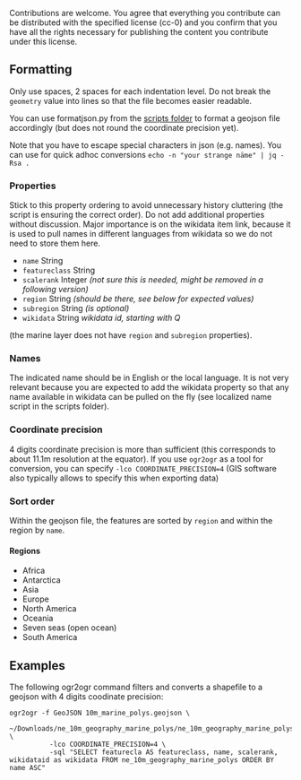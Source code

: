 Contributions are welcome. You agree that everything you contribute can be distributed with the specified license (cc-0) and you confirm that you have all the rights necessary for publishing the content you contribute under this license.

## Formatting
Only use spaces, 2 spaces for each indentation level. Do not break the `geometry` value into lines so that the file becomes easier readable.

You can use formatjson.py from the [scripts folder](scripts) to format a geojson file accordingly (but does not round the coordinate precision yet).

Note that you have to escape special characters in json (e.g. names). You can use for quick adhoc conversions `echo -n "your strange näme" | jq -Rsa .`

### Properties
Stick to this property ordering to avoid unnecessary history cluttering (the script is ensuring the correct order).
Do not add additional properties without discussion. Major importance is on the wikidata item link, because it is used to pull names in different languages from wikidata so we do not need to store them here.
* `name` String
* `featureclass` String 
* `scalerank` Integer *(not sure this is needed, might be removed in a following version)*
* `region` String *(should be there, see below for expected values)*
* `subregion` String *(is optional)*
* `wikidata` String *wikidata id, starting with Q*

(the marine layer does not have `region` and `subregion` properties). 

### Names
The indicated name should be in English or the local language. It is not very relevant because you are expected to add the wikidata property so that any name available in wikidata can be pulled on the fly (see localized name script in the scripts folder).

### Coordinate precision
4 digits coordinate precision is more than sufficient (this corresponds to about 11.1m resolution at the equator). If you use `ogr2ogr` as a tool for conversion, you can specify `-lco COORDINATE_PRECISION=4` (GIS software also typically allows to specify this when exporting data)

### Sort order
Within the geojson file, the features are sorted by `region` and within the region by `name`.

#### Regions
* Africa
* Antarctica
* Asia
* Europe
* North America
* Oceania
* Seven seas (open ocean)
* South America

## Examples
The following ogr2ogr command filters and converts a shapefile to a geojson with 4 digits coodinate precision:
```
ogr2ogr -f GeoJSON 10m_marine_polys.geojson \
          ~/Downloads/ne_10m_geography_marine_polys/ne_10m_geography_marine_polys.shp \
          -lco COORDINATE_PRECISION=4 \
          -sql "SELECT featurecla AS featureclass, name, scalerank, wikidataid as wikidata FROM ne_10m_geography_marine_polys ORDER BY name ASC"
```
